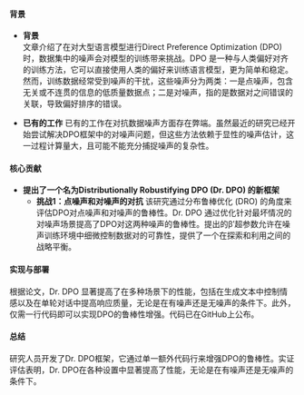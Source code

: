 #### 背景
- **背景**       
    文章介绍了在对大型语言模型进行Direct Preference Optimization (DPO) 时，数据集中的噪声会对模型的训练带来挑战。DPO 是一种与人类偏好对齐的训练方法，它可以直接使用人类的偏好来训练语言模型，更为简单和稳定。然而，训练数据经常受到噪声的干扰，这些噪声分为两类：一是点噪声，包含无关或不连贯的信息的低质量数据点；二是对噪声，指的是数据对之间错误的关联，导致偏好排序的错误。

- **已有的工作**
    已有的工作在对抗数据噪声方面存在弊端。虽然最近的研究已经开始尝试解决DPO框架中的对噪声问题，但这些方法依赖于显性的噪声估计，这一过程计算量大，且可能不能充分捕捉噪声的复杂性。

#### 核心贡献
- **提出了一个名为Distributionally Robustifying DPO (Dr. DPO) 的新框架**
    - **挑战1：点噪声和对噪声的对抗**
      该研究通过分布鲁棒优化 (DRO) 的角度来评估DPO对点噪声和对噪声的鲁棒性。Dr. DPO 通过优化针对最坏情况的对噪声场景提高了DPO对这两种噪声的鲁棒性。提出的β′超参数允许在噪声训练环境中细微控制数据对的可靠性，提供了一个在探索和利用之间的战略平衡。

#### 实现与部署
根据论文，Dr. DPO 显著提高了在多种场景下的性能，包括在生成文本中控制情感以及在单轮对话中提高响应质量，无论是在有噪声还是无噪声的条件下。此外，仅需一行代码即可以实现DPO的鲁棒性增强。代码已在GitHub上公布。

#### 总结
研究人员开发了Dr. DPO框架，它通过单一额外代码行来增强DPO的鲁棒性。实证评估表明，Dr. DPO在各种设置中显著提高了性能，无论是在有噪声还是无噪声的条件下。